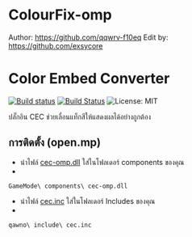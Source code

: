 # ColourFix-omp
Author: https://github.com/qqwrv-f10eq
Edit by: https://github.com/exsycore

# Color Embed Converter

[![Build status](https://ci.appveyor.com/api/projects/status/2qswo7s6hk8jiovf?svg=true)](https://ci.appveyor.com/project/Brian-Less/cec/branch/master) [![Build Status](https://app.travis-ci.com/Brian-Less/cec.svg?branch=master)](https://app.travis-ci.com/Brian-Less/cec) ![License: MIT](https://img.shields.io/badge/License-MIT-red.svg)

ปลั๊กอิน CEC ช่วยเลื่อนแท็กสีให้แสดงผลได้อย่างถูกต้อง

## การติดตั้ง (open.mp)
* นำไฟล์ [cec-omp.dll](cec-omp.dll) ใส่ในโฟลเดอร์ components ของคุณ
* 
`
  GameMode\
    components\
      cec-omp.dll
`
* นำไฟล์ [cec.inc](cec.inc) ใส่ในโฟลเดอร์ Includes ของคุณ
* 
`
  qawno\
    include\
      cec.inc
`
